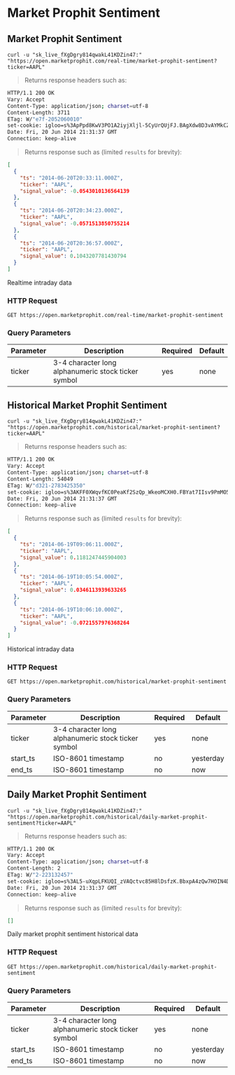 
# Market Prophit Sentiment


## Market Prophit Sentiment

```shell
curl -u "sk_live_fXgDgry814qwakL41KDZin47:" "https://open.marketprophit.com/real-time/market-prophit-sentiment?ticker=AAPL"
```

> Returns response headers such as:

```bash
HTTP/1.1 200 OK
Vary: Accept
Content-Type: application/json; charset=utf-8
Content-Length: 3711
ETag: W/"e7f-2052060010"
set-cookie: igloo=s%3ApPpd8KwV3PO1A2iyjXljl-5CyUrQUjFJ.BAgXdw8D3vAYMkCZfZ%2FWeO%2FH1nNcMqVf%2BQYE9RMBeDY; Path=/; Expires=Sat, 21 Jun 2014 21:31:37 GMT; HttpOnly
Date: Fri, 20 Jun 2014 21:31:37 GMT
Connection: keep-alive


```

> Returns response such as (limited `results` for brevity):

```json
[
  {
    "ts": "2014-06-20T20:33:11.000Z",
    "ticker": "AAPL",
    "signal_value": -0.0543010136564139
  },
  {
    "ts": "2014-06-20T20:34:23.000Z",
    "ticker": "AAPL",
    "signal_value": -0.0571513850755214
  },
  {
    "ts": "2014-06-20T20:36:57.000Z",
    "ticker": "AAPL",
    "signal_value": 0.1043207781430794
  }
]
```

Realtime intraday data

### HTTP Request

`GET https://open.marketprophit.com/real-time/market-prophit-sentiment`

### Query Parameters

Parameter | Description | Required | Default
--------- | ----------- | -------- | -------
ticker | 3-4 character long alphanumeric stock ticker symbol | yes | none



## Historical Market Prophit Sentiment

```shell
curl -u "sk_live_fXgDgry814qwakL41KDZin47:" "https://open.marketprophit.com/historical/market-prophit-sentiment?ticker=AAPL"
```

> Returns response headers such as:

```bash
HTTP/1.1 200 OK
Vary: Accept
Content-Type: application/json; charset=utf-8
Content-Length: 54049
ETag: W/"d321-2783425350"
set-cookie: igloo=s%3AKFF0XWqvfKC0PeaKf2SzQp_WkeoMCXH0.FBYat7IIsv9PmMO51ipPt0%2FOxA0MxN3O6a9lqs0zfBc; Path=/; Expires=Sat, 21 Jun 2014 21:31:37 GMT; HttpOnly
Date: Fri, 20 Jun 2014 21:31:37 GMT
Connection: keep-alive


```

> Returns response such as (limited `results` for brevity):

```json
[
  {
    "ts": "2014-06-19T09:06:11.000Z",
    "ticker": "AAPL",
    "signal_value": 0.1181247445904003
  },
  {
    "ts": "2014-06-19T10:05:54.000Z",
    "ticker": "AAPL",
    "signal_value": 0.0346113939633265
  },
  {
    "ts": "2014-06-19T10:06:10.000Z",
    "ticker": "AAPL",
    "signal_value": -0.0721557976368264
  }
]
```

Historical intraday data

### HTTP Request

`GET https://open.marketprophit.com/historical/market-prophit-sentiment`

### Query Parameters

Parameter | Description | Required | Default
--------- | ----------- | -------- | -------
ticker | 3-4 character long alphanumeric stock ticker symbol | yes | none
start_ts | ISO-8601 timestamp | no | yesterday
end_ts | ISO-8601 timestamp | no | now


## Daily Market Prophit Sentiment

```shell
curl -u "sk_live_fXgDgry814qwakL41KDZin47:" "https://open.marketprophit.com/historical/daily-market-prophit-sentiment?ticker=AAPL"
```

> Returns response headers such as:

```bash
HTTP/1.1 200 OK
Vary: Accept
Content-Type: application/json; charset=utf-8
Content-Length: 2
ETag: W/"2-223132457"
set-cookie: igloo=s%3AL5-uXqpLFKUQI_zVAQctvc85H8lDsfzK.BbxpA4zQw7HOIN4DXFYPLWmygd4Neqhsggc%2BkMUs6SY; Path=/; Expires=Sat, 21 Jun 2014 21:31:37 GMT; HttpOnly
Date: Fri, 20 Jun 2014 21:31:37 GMT
Connection: keep-alive


```

> Returns response such as (limited `results` for brevity):

```json
[]
```

Daily market prophit sentiment historical data

### HTTP Request

`GET https://open.marketprophit.com/historical/daily-market-prophit-sentiment`

### Query Parameters

Parameter | Description | Required | Default
--------- | ----------- | -------- | -------
ticker | 3-4 character long alphanumeric stock ticker symbol | yes | none
start_ts | ISO-8601 timestamp | no | yesterday
end_ts | ISO-8601 timestamp | no | now
